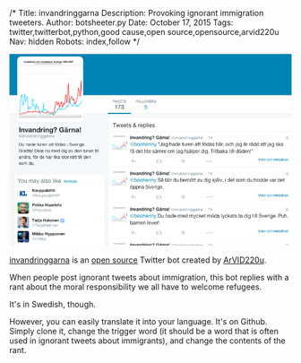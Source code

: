 /*
Title: invandringgarna
Description: Provoking ignorant immigration tweeters.
Author: botsheeter.py
Date: October 17, 2015
Tags: twitter,twitterbot,python,good cause,open source,opensource,arvid220u
Nav: hidden
Robots: index,follow
*/

[![](/../content/bots/twitterbots/images/invandringgarna.png)](http://twitter.com/invandringgarna)

[invandringgarna](http://twitter.com/invandringgarna) is an [open source](https://github.com/ArVID220u/invandringsbot) Twitter bot created by [ArVID220u](https://twitter.com/http://twitter.com/arvid220u). 

When people post ignorant tweets about immigration, this bot replies with a rant about the moral responsibility we all have to welcome refugees.

It's in Swedish, though.

However, you can easily translate it into your language. It's on Github. Simply clone it, change the trigger word (it should be a word that is often used in ignorant tweets about immigrants), and change the contents of the rant.

